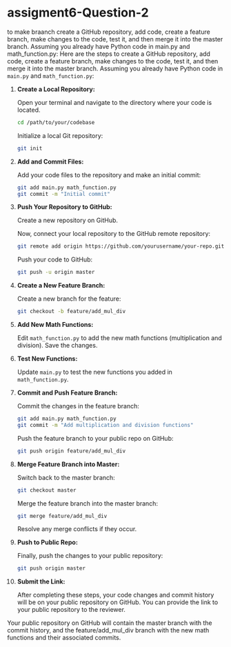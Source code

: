 # assigment6-Question-2
to make braanch create a GitHub repository, add code, create a feature branch, make changes to the code, test it, and then merge it into the master branch. Assuming you already have Python code in main.py and math_function.py:
Here are the steps to create a GitHub repository, add code, create a feature branch, make changes to the code, test it, and then merge it into the master branch. Assuming you already have Python code in `main.py` and `math_function.py`:

1. **Create a Local Repository:**

   Open your terminal and navigate to the directory where your code is located.

   ```bash
   cd /path/to/your/codebase
   ```

   Initialize a local Git repository:

   ```bash
   git init
   ```

2. **Add and Commit Files:**

   Add your code files to the repository and make an initial commit:

   ```bash
   git add main.py math_function.py
   git commit -m "Initial commit"
   ```

3. **Push Your Repository to GitHub:**

   Create a new repository on GitHub.

   Now, connect your local repository to the GitHub remote repository:

   ```bash
   git remote add origin https://github.com/yourusername/your-repo.git
   ```

   Push your code to GitHub:

   ```bash
   git push -u origin master
   ```

4. **Create a New Feature Branch:**

   Create a new branch for the feature:

   ```bash
   git checkout -b feature/add_mul_div
   ```

5. **Add New Math Functions:**

   Edit `math_function.py` to add the new math functions (multiplication and division). Save the changes.

6. **Test New Functions:**

   Update `main.py` to test the new functions you added in `math_function.py`.

7. **Commit and Push Feature Branch:**

   Commit the changes in the feature branch:

   ```bash
   git add main.py math_function.py
   git commit -m "Add multiplication and division functions"
   ```

   Push the feature branch to your public repo on GitHub:

   ```bash
   git push origin feature/add_mul_div
   ```

8. **Merge Feature Branch into Master:**

   Switch back to the master branch:

   ```bash
   git checkout master
   ```

   Merge the feature branch into the master branch:

   ```bash
   git merge feature/add_mul_div
   ```

   Resolve any merge conflicts if they occur.

9. **Push to Public Repo:**

   Finally, push the changes to your public repository:

   ```bash
   git push origin master
   ```

10. **Submit the Link:**

    After completing these steps, your code changes and commit history will be on your public repository on GitHub. You can provide the link to your public repository to the reviewer.

Your public repository on GitHub will contain the master branch with the commit history, and the feature/add_mul_div branch with the new math functions and their associated commits.
